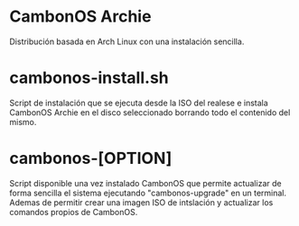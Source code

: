 # CambonOS Archie
Distribución basada en Arch Linux con una instalación sencilla.

# cambonos-install.sh
Script de instalación que se ejecuta desde la ISO del realese e instala CambonOS Archie en el disco seleccionado borrando todo el contenido del mismo.

# cambonos-[OPTION]
Script disponible una vez instalado CambonOS que permite actualizar de forma sencilla el sistema ejecutando "cambonos-upgrade" en un terminal. Ademas de permitir crear una imagen ISO de intslación y actualizar los comandos propios de CambonOS.
